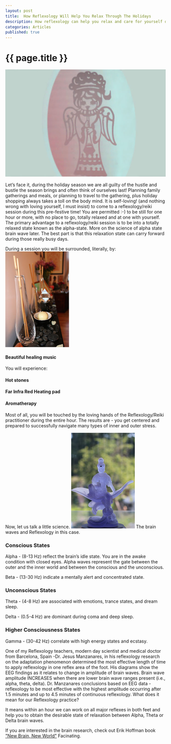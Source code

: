 ```yaml
---
layout: post
title:  How Reflexology Will Help You Relax Through The Holidays
description: How reflexology can help you relax and care for yourself during the stressful pre-holiday time.
categories: Articles
published: true
---
```


<h1>{{ page.title }}</h1>


<img class="img-responsive pull-right space" src="/img/angel.jpg">


Let’s face it, during the holiday season we are all guilty of the hustle and bustle the season brings and often think of ourselves last!  Planning family gatherings and meals, or planning to travel to the gathering, plus holiday shopping always  takes a toll on the body mind.  It is self-loving! (and nothing wrong with loving yourself, I must insist)  to come to a reflexology/reiki session during this pre-festive time! You are permitted :-) to be still for one hour or more, with no place to go, totally relaxed and at one with yourself.  The primary advantage to a reflexology/reiki session is to be into a totally relaxed state known as the alpha-state.  More on the science of alpha state  brain wave later. The best part is that this relaxation state can carry forward during those really busy days. 

During a session you will be surrounded, literally, by:
<img class="img-responsive pull-right space" src="/img/IMG_4694.jpg">
#### <span class="peach">Beautiful healing music</span>

You will experience:

#### <span class="peach">Hot stones</span>

#### <span class="peach">Far Infra Red Heating pad</span>

#### <span class="peach">Aromatherapy </span>

Most of all, you will be touched by the loving hands of the Reflexology/Reiki practitioner during the entire hour. The results are - you get centered and prepared to successfully navigate many types of inner and outer stress.

Now, let us talk a little science.
<img class="img-responsive pull-left space" src="/img/IMG_6073.jpg">
The brain waves and Reflexology in this case.

### <span class="pea">Conscious States</span>

Alpha - (8-13 Hz) reflect the brain’s idle state. You are in the awake condition with closed eyes. Alpha waves represent the gate between the outer and the inner world and between the conscious and the unconscious.

Beta - (13-30 Hz) indicate a mentally alert and concentrated state.

### <span class="pea">Unconscious States</span>

Theta - (4-8 Hz) are associated with emotions, trance states, and dream sleep.

Delta -  (0.5-4 Hz) are dominant during coma and deep sleep.

### <span class="pea">Higher Consciousness States</span>

Gamma - (30-42 Hz) correlate with high energy states and ecstasy. 




One of my Reflexology teachers, modern day scientist and medical doctor from Barcelona, Spain -Dr. Jesus Manzanares,  in his reflexology research on the adaptation phenomenon determined the most effective length of time to apply reflexology in one reflex area of the foot. His diagrams show the EEG findings as it relates to change in amplitude of brain waves. Brain wave amplitude INCREASES when there are lower brain wave ranges present (i.e., alpha, theta, delta). Dr. Manzanares conclusions based on EEG data -  reflexology to be most effective with the highest amplitude occurring after 1.5 minutes and up to 4.5 minutes of continuous reflexology.  What does it mean for our Reflexology practice?

It means within an hour we can work on all major reflexes in both feet and help you to obtain the desirable state of relaxation between Alpha, Theta or Delta brain waves. 

If you are interested in the brain research, check out Erik Hoffman book ["New Brain, New World"](http://www.newbrainnewworld.com/) Facinating.




<br><br>





